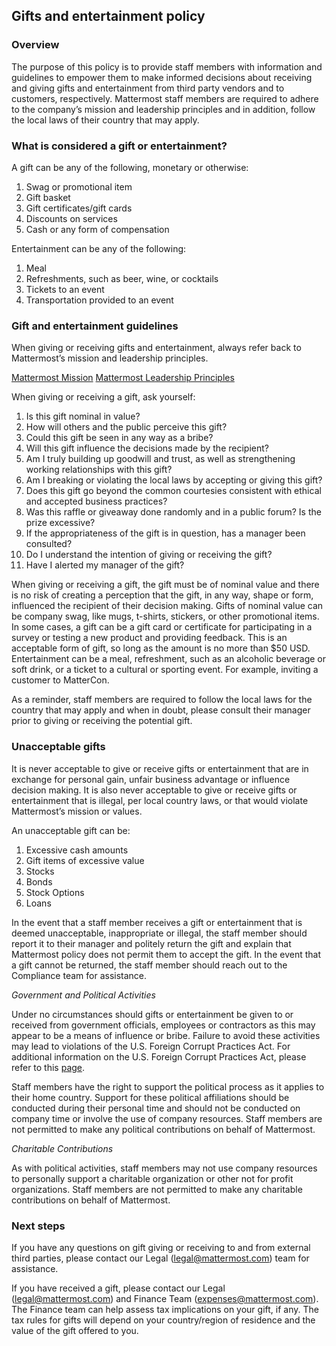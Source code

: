 ## Gifts and entertainment policy

### Overview

The purpose of this policy is to provide staff members with information and guidelines to empower them to make informed decisions about receiving and giving gifts and entertainment from third party vendors and to customers, respectively. Mattermost staff members are required to adhere to the company’s mission and leadership principles and in addition, follow the local laws of their country that may apply. 

### What is considered a gift or entertainment?

A gift can be any of the following, monetary or otherwise:

1. Swag or promotional item
2. Gift basket
3. Gift certificates/gift cards
4. Discounts on services
5. Cash or any form of compensation

Entertainment can be any of the following:

1. Meal
2. Refreshments, such as beer, wine, or cocktails
3. Tickets to an event
4. Transportation provided to an event

### Gift and entertainment guidelines

When giving or receiving gifts and entertainment, always refer back to Mattermost’s mission and leadership principles.

[Mattermost Mission](https://handbook.mattermost.com/company/about-mattermost#mission)
[Mattermost Leadership Principles](https://handbook.mattermost.com/company/about-mattermost#leadership-principles)

When giving or receiving a gift, ask yourself:

1. Is this gift nominal in value?
2. How will others and the public perceive this gift?
3. Could this gift be seen in any way as a bribe?
4. Will this gift influence the decisions made by the recipient?
5. Am I truly building up goodwill and trust, as well as strengthening working relationships with this gift?
6. Am I breaking or violating the local laws by accepting or giving this gift?
7. Does this gift go beyond the common courtesies consistent with ethical and accepted business practices?
8. Was this raffle or giveaway done randomly and in a public forum? Is the prize excessive?
9. If the appropriateness of the gift is in question, has a manager been consulted?
10. Do I understand the intention of giving or receiving the gift?
11. Have I alerted my manager of the gift?

When giving or receiving a gift, the gift must be of nominal value and there is no risk of creating a perception that the gift, in any way, shape or form, influenced the recipient of their decision making. Gifts of nominal value can be company swag, like mugs, t-shirts, stickers, or other promotional items. In some cases, a gift can be a gift card or certificate for participating in a survey or testing a new product and providing feedback. This is an acceptable form of gift, so long as the amount is no more than $50 USD. Entertainment can be a meal, refreshment, such as an alcoholic beverage or soft drink, or a ticket to a cultural or sporting event. For example, inviting a customer to MatterCon.

As a reminder, staff members are required to follow the local laws for the country that may apply and when in doubt, please consult their manager prior to giving or receiving the potential gift.

### Unacceptable gifts

It is never acceptable to give or receive gifts or entertainment that are in exchange for personal gain, unfair business advantage or influence decision making. It is also never acceptable to give or receive gifts or entertainment that is illegal, per local country laws, or that would violate Mattermost’s mission or values. 

An unacceptable gift can be:

1. Excessive cash amounts
2. Gift items of excessive value
3. Stocks
4. Bonds
5. Stock Options
6. Loans

In the event that a staff member receives a gift or entertainment that is deemed unacceptable, inappropriate or illegal, the staff member should report it to their manager and politely return the gift and explain that Mattermost policy does not permit them to accept the gift. In the event that a gift cannot be returned, the staff member should reach out to the Compliance team for assistance.

_Government and Political Activities_

Under no circumstances should gifts or entertainment be given to or received from government officials, employees or contractors as this may appear to be a means of influence or bribe. Failure to avoid these activities may lead to violations of the U.S. Foreign Corrupt Practices Act. For additional information on the U.S. Foreign Corrupt Practices Act, please refer to this [page](https://www.trade.gov/us-foreign-corrupt-practices-act#:~:text=Under%20the%20Foreign%20Corrupt%20Practices,of%20obtaining%20or%20retaining%20business).

Staff members have the right to support the political process as it applies to their home country. Support for these political affiliations should be conducted during their personal time and should not be conducted on company time or involve the use of company resources. Staff members are not permitted to make any political contributions on behalf of Mattermost.

_Charitable Contributions_

As with political activities, staff members may not use company resources to personally support a charitable organization or other not for profit organizations. Staff members are not permitted to make any charitable contributions on behalf of Mattermost.

### Next steps

If you have any questions on gift giving or receiving to and from external third parties, please contact our Legal (legal@mattermost.com) team for assistance.

If you have received a gift, please contact our Legal (legal@mattermost.com) and Finance Team (expenses@mattermost.com). The Finance team can help assess tax implications on your gift, if any. The tax rules for gifts will depend on your country/region of residence and the value of the gift offered to you. 


